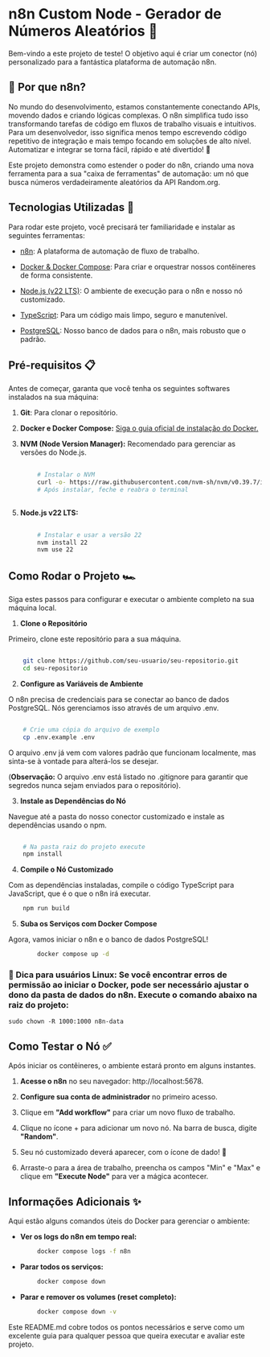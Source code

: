 # n8n Custom Node - Gerador de Números Aleatórios 🎲

Bem-vindo a este projeto de teste! O objetivo aqui é criar um conector (nó) personalizado para a fantástica plataforma de automação n8n.

## 🤔 Por que n8n?

No mundo do desenvolvimento, estamos constantemente conectando APIs, movendo dados e criando lógicas complexas. O n8n simplifica tudo isso transformando tarefas de código em fluxos de trabalho visuais e intuitivos. Para um desenvolvedor, isso significa menos tempo escrevendo código repetitivo de integração e mais tempo focando em soluções de alto nível. Automatizar e integrar se torna fácil, rápido e até divertido! 🚀

Este projeto demonstra como estender o poder do n8n, criando uma nova ferramenta para a sua "caixa de ferramentas" de automação: um nó que busca números verdadeiramente aleatórios da API Random.org.

## Tecnologias Utilizadas 🚀

Para rodar este projeto, você precisará ter familiaridade e instalar as seguintes ferramentas:

* [n8n](https://n8n.io/): A plataforma de automação de fluxo de trabalho.

* [Docker & Docker Compose](https://www.docker.com/): Para criar e orquestrar nossos contêineres de forma consistente.

* [Node.js (v22 LTS)](https://nodejs.org/en): O ambiente de execução para o n8n e nosso nó customizado.

* [TypeScript](https://www.typescriptlang.org/): Para um código mais limpo, seguro e manutenível.

* [PostgreSQL](https://www.postgresql.org/): Nosso banco de dados para o n8n, mais robusto que o padrão.

## Pré-requisitos 📋

Antes de começar, garanta que você tenha os seguintes softwares instalados na sua máquina:

1. **Git**: Para clonar o repositório.

2. **Docker e Docker Compose:** [Siga o guia oficial de instalação do Docker.](https://docs.docker.com/engine/install/ubuntu/) <!-- Substitua pelo seu link -->

3. **NVM (Node Version Manager):** Recomendado para gerenciar as versões do Node.js.
```Bash
   
        # Instalar o NVM
        curl -o- https://raw.githubusercontent.com/nvm-sh/nvm/v0.39.7/install.sh | bash
        # Após instalar, feche e reabra o terminal
    
```

5. **Node.js v22 LTS:**
```Bash
    
        # Instalar e usar a versão 22
        nvm install 22
        nvm use 22
```
## Como Rodar o Projeto 🏎️

Siga estes passos para configurar e executar o ambiente completo na sua máquina local.

1. **Clone o Repositório**

Primeiro, clone este repositório para a sua máquina.
```Bash

    git clone https://github.com/seu-usuario/seu-repositorio.git
    cd seu-repositorio
```
2. **Configure as Variáveis de Ambiente**

O n8n precisa de credenciais para se conectar ao banco de dados PostgreSQL. Nós gerenciamos isso através de um arquivo .env.
```Bash

    # Crie uma cópia do arquivo de exemplo
    cp .env.example .env
```
O arquivo .env já vem com valores padrão que funcionam localmente, mas sinta-se à vontade para alterá-los se desejar.

(**Observação:** O arquivo .env está listado no .gitignore para garantir que segredos nunca sejam enviados para o repositório).

3. **Instale as Dependências do Nó**

Navegue até a pasta do nosso conector customizado e instale as dependências usando o npm.
```Bash

    # Na pasta raiz do projeto execute
    npm install
```
4. **Compile o Nó Customizado**

Com as dependências instaladas, compile o código TypeScript para JavaScript, que é o que o n8n irá executar.
```Bash 
    npm run build
```
5. **Suba os Serviços com Docker Compose**

Agora, vamos iniciar o n8n e o banco de dados PostgreSQL!
```Bash
		docker compose up -d
```
### 🐧 Dica para usuários Linux: Se você encontrar erros de permissão ao iniciar o Docker, pode ser necessário ajustar o dono da pasta de dados do n8n. Execute o comando abaixo na raiz do projeto:
    
    sudo chown -R 1000:1000 n8n-data

## Como Testar o Nó ✅

Após iniciar os contêineres, o ambiente estará pronto em alguns instantes.

1. **Acesse o n8n** no seu navegador: http://localhost:5678.

2. **Configure sua conta de administrador** no primeiro acesso.

3. Clique em **"Add workflow"** para criar um novo fluxo de trabalho.

4. Clique no ícone + para adicionar um novo nó. Na barra de busca, digite **"Random"**.

5. Seu nó customizado deverá aparecer, com o ícone de dado! 🎉

6. Arraste-o para a área de trabalho, preencha os campos "Min" e "Max" e clique em **"Execute Node"** para ver a mágica acontecer.

## Informações Adicionais ✨

Aqui estão alguns comandos úteis do Docker para gerenciar o ambiente:

* **Ver os logs do n8n em tempo real:**
```Bash
		docker compose logs -f n8n
```
* **Parar todos os serviços:**
```Bash 
		docker compose down
```
* **Parar e remover os volumes (reset completo):**
```Bash 
		docker compose down -v
```
Este README.md cobre todos os pontos necessários e serve como um excelente guia para qualquer pessoa que queira executar e avaliar este projeto.

